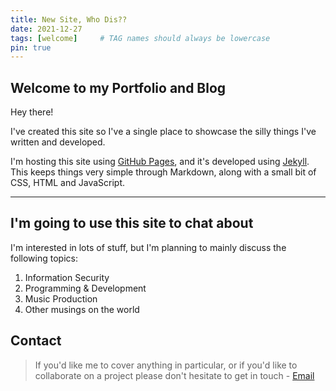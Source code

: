 ```yaml
---
title: New Site, Who Dis??
date: 2021-12-27
tags: [welcome]     # TAG names should always be lowercase
pin: true
---
```


## Welcome to my Portfolio and Blog
Hey there! 

I've created this site so I've a single place to showcase the silly things I've written and developed. 

I'm hosting this site using [GitHub Pages](https://pages.github.com/ "GitHub Pages"), and it's developed using [Jekyll](https://jekyllrb.com/ "Jekyll"). This keeps things very simple through Markdown, along with a small bit of CSS, HTML and JavaScript.

___

## I'm going to use this site to chat about
I'm interested in lots of stuff, but I'm planning to mainly discuss the following topics:

1. Information Security
2. Programming & Development
3. Music Production
4. Other musings on the world

## Contact
>If you'd like me to cover anything in particular, or if you'd like to collaborate on a project please don't hesitate to get in touch - [Email](mailto:info@example.com "Email me")